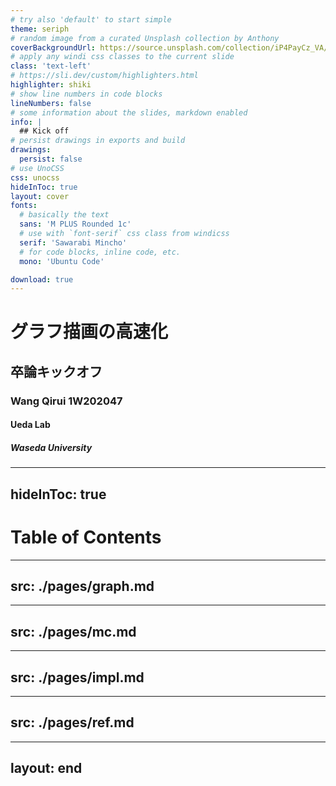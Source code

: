 ```yaml
---
# try also 'default' to start simple
theme: seriph
# random image from a curated Unsplash collection by Anthony
coverBackgroundUrl: https://source.unsplash.com/collection/iP4PayCz_VA/1920x1080
# apply any windi css classes to the current slide
class: 'text-left'
# https://sli.dev/custom/highlighters.html
highlighter: shiki
# show line numbers in code blocks
lineNumbers: false
# some information about the slides, markdown enabled
info: |
  ## Kick off
# persist drawings in exports and build
drawings:
  persist: false
# use UnoCSS
css: unocss
hideInToc: true
layout: cover
fonts:
  # basically the text
  sans: 'M PLUS Rounded 1c'
  # use with `font-serif` css class from windicss
  serif: 'Sawarabi Mincho'
  # for code blocks, inline code, etc.
  mono: 'Ubuntu Code'

download: true
---
```


# グラフ描画の高速化
## 卒論キックオフ
### Wang Qirui 1W202047
#### Ueda Lab 
##### Waseda University

---
hideInToc: true
---

# Table of Contents

<Toc maxDepth = "2" columns = "2" mode = "all"/>

---
src: ./pages/graph.md
---

---
src: ./pages/mc.md
---

---
src: ./pages/impl.md
---

---
src: ./pages/ref.md
---

---
layout: end
---